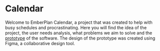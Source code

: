 # Calendar
Welcome to EmberPlan Calendar, a project that was created to help with busy schedules and procrastinating. Here you will find the idea of the project, the user needs analysis, what problems we aim to solve and the [prototype](https://www.figma.com/proto/lIwm1qbkbdslr275JPon4b/Emberplan?node-id=1-5913&t=UrxKjIgUItVuS0xb-1&scaling=min-zoom&content-scaling=fixed&page-id=1%3A5912) of the software. The design of the prototype was created using Figma, a collaborative design tool.
